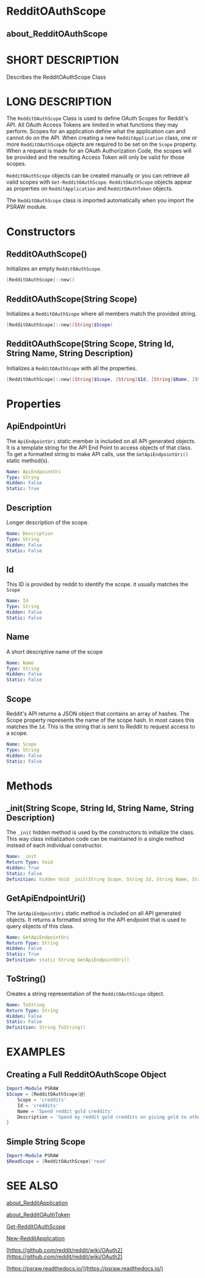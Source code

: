 # RedditOAuthScope
## about_RedditOAuthScope

# SHORT DESCRIPTION
Describes the RedditOAuthScope Class

# LONG DESCRIPTION
The `RedditOAuthScope` Class is used to define OAuth Scopes for Reddit's API. All OAuth Access Tokens are limited in what functions they may perform. Scopes for an application define what the application can and cannot do on the API. When creating a new `RedditApplication` class, one or more `RedditOAuthScope` objects are required to be set on the `Scope` property. When a request is made for an OAuth Authorization Code, the scopes will be provided and the resulting Access Token will only be valid for those scopes.

`RedditOAuthScope` objects can be created manually or you can retrieve all valid scopes with `Get-RedditOAuthScope`. `RedditOAuthScope` objects appear as properties on `RedditApplication` and `RedditOAuthToken` objects.

The `RedditOAuthScope` class is imported automatically when you import the PSRAW module.

# Constructors
## RedditOAuthScope()
Initializes an empty `RedditOAuthScope`.

```powershell
[RedditOAuthScope]::new()
```

## RedditOAuthScope(String Scope)
Initializes a `RedditOAuthScope` where all members match the provided string.

```powershell
[RedditOAuthScope]::new([String]$Scope)
```

## RedditOAuthScope(String Scope, String Id, String Name, String Description)
Initializes a `RedditOAuthScope` with all the properties.

```powershell
[RedditOAuthScope]::new([String]$Scope, [String]$Id, [String]$Name, [String]$Description)
```


# Properties
## ApiEndpointUri
The `ApiEndpointUri` static member is included on all API generated objects. It is a template string for the API End Point to access objects of that class. To get a formatted string to make API calls, use the `GetApiEndpointUri()` static method(s).

```yaml
Name: ApiEndpointUri
Type: String
Hidden: False
Static: True
```

## Description
Longer description of the scope.

```yaml
Name: Description
Type: String
Hidden: False
Static: False
```

## Id
This ID is provided by reddit to identify the scope. it usually matches the `Scope`

```yaml
Name: Id
Type: String
Hidden: False
Static: False
```

## Name
A short descriptive name of the scope

```yaml
Name: Name
Type: String
Hidden: False
Static: False
```

## Scope
Reddit's API returns a JSON object that contains an array of hashes. The Scope property represents the name of the scope hash. In most cases this matches the `Id`. This is the string that is sent to Reddit to request access to a scope.

```yaml
Name: Scope
Type: String
Hidden: False
Static: False
```


# Methods
## _init(String Scope, String Id, String Name, String Description)
The `_init` hidden method is used by the constructors to initialize the class. This way class initialization code can be maintained in a single method instead of each individual constructor.

```yaml
Name: _init
Return Type: Void
Hidden: True
Static: False
Definition: hidden Void _init(String Scope, String Id, String Name, String Description)
```

## GetApiEndpointUri()
The `GetApiEndpointUri` static method is included on all API generated objects. It returns a formatted string for the API endpoint that is used to query objects of this class.

```yaml
Name: GetApiEndpointUri
Return Type: String
Hidden: False
Static: True
Definition: static String GetApiEndpointUri()
```

## ToString()
Creates a string representation of the `RedditOAuthScope` object.

```yaml
Name: ToString
Return Type: String
Hidden: False
Static: False
Definition: String ToString()
```


# EXAMPLES

## Creating a Full RedditOAuthScope Object
```powershell
Import-Module PSRAW
$Scope = [RedditOAuthScope]@{
    Scope = 'creddits'
    Id = 'creddits'
    Name = 'Spend reddit gold creddits'
    Description = 'Spend my reddit gold creddits on giving gold to other users.'
}
```

## Simple String Scope
```powershell
Import-Module PSRAW
$ReadScope = [RedditOAuthScope]'read'
```

# SEE ALSO
[about_RedditApplication](https://psraw.readthedocs.io/en/latest/Module/about_RedditApplication)

[about_RedditOAuthToken](https://psraw.readthedocs.io/en/latest/Module/about_RedditOAuthToken)

[Get-RedditOAuthScope](https://psraw.readthedocs.io/en/latest/Module/Get-RedditOAuthScope)

[New-RedditApplication](https://psraw.readthedocs.io/en/latest/Module/New-RedditApplication)

[https://github.com/reddit/reddit/wiki/OAuth2](https://github.com/reddit/reddit/wiki/OAuth2)

[https://psraw.readthedocs.io/](https://psraw.readthedocs.io/)